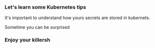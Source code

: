 
<br>

### Let's learn some Kubernetes tips

It's important to understand how yours secrets are stored in kubernets. 

Sometime you can be surprised 

### Enjoy your killersh 
